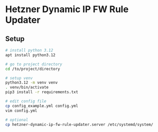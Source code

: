 # Hetzner Dynamic IP FW Rule Updater

## Setup

```bash
# install python 3.12
apt install python3.12

# go to project directory
cd /to/project/directory

# setup venv
python3.12 -m venv venv
. venv/bin/activate
pip3 install -r requirements.txt

# edit config file
cp config_example.yml config.yml
vim config.yml

# optional
cp hetzner-dynamic-ip-fw-rule-updater.server /etc/systemd/system/
```
